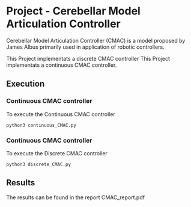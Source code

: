 # Project - Cerebellar Model Articulation Controller

Cerebellar Model Articulation Controller (CMAC) is a model proposed by James Albus primarily used in application of robotic controllers.

This Project implementats a discrete CMAC controller
This Project implementats a continuous CMAC controller.

## Execution

### Continuous CMAC controller 
To execute the Continuous CMAC controller

`python3 continuous_CMAC.py`

### Continuous CMAC controller 
To execute the Discrete CMAC controller

`python3 discrete_CMAC.py`

## Results
The results can be found in the report CMAC_report.pdf 
